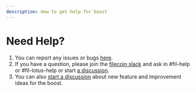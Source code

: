 ```yaml
---
description: How to get help for boost
---
```


# Need Help?

1. You can report any issues or bugs [here](https://github.com/filecoin-project/boost/issues/new?assignees=\&labels=need%2Ftriage%2Ckind%2Fbug\&template=bug\_report.yml).
2. If you have a question, please join the [filecoin slack](https://filecoin.io/slack/) and ask in #fil-help or #fil-lotus-help or start [a discussion](https://github.com/filecoin-project/boost/discussions).
3. You can also [start a discussion](https://github.com/filecoin-project/boost/discussions/new?category=ideas) about new feature and improvement ideas for the boost.
